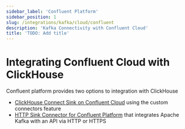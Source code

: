 ```yaml
---
sidebar_label: 'Confluent Platform'
sidebar_position: 1
slug: /integrations/kafka/cloud/confluent
description: 'Kafka Connectivity with Confluent Cloud'
title: 'TODO: Add title'
---
```


# Integrating Confluent Cloud with ClickHouse

Confluent platform provides two options to integration with ClickHouse

* [ClickHouse Connect Sink on Confluent Cloud](./custom-connector.md) using the custom connectors feature 
* [HTTP Sink Connector for Confluent Platform](./kafka-connect-http.md) that integrates Apache Kafka with an API via HTTP or HTTPS